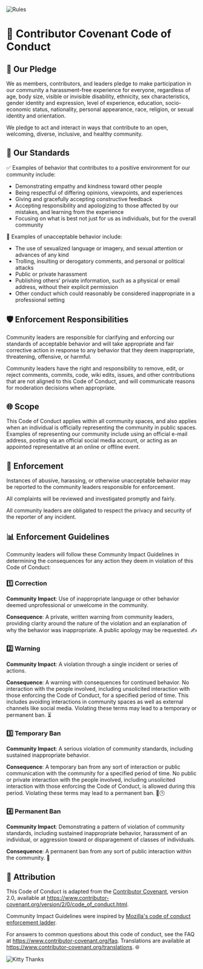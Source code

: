 ![Rules](https://media.giphy.com/media/v1.Y2lkPTc5MGI3NjExa2Z1cmI0ZWhwcWlndnJubHEwMnI4bzdjZmUyY2lhZGkyMmlsZjE5eCZlcD12MV9naWZzX3NlYXJjaCZjdD1n/iB4PoTVka0Xnul7UaC/giphy.gif)

# 🤝 Contributor Covenant Code of Conduct

## 📜 Our Pledge

We as members, contributors, and leaders pledge to make participation in our
community a harassment-free experience for everyone, regardless of age, body
size, visible or invisible disability, ethnicity, sex characteristics, gender
identity and expression, level of experience, education, socio-economic status,
nationality, personal appearance, race, religion, or sexual identity
and orientation.

We pledge to act and interact in ways that contribute to an open, welcoming,
diverse, inclusive, and healthy community.

## 📏 Our Standards

✅ Examples of behavior that contributes to a positive environment for our
community include:

* Demonstrating empathy and kindness toward other people
* Being respectful of differing opinions, viewpoints, and experiences
* Giving and gracefully accepting constructive feedback
* Accepting responsibility and apologizing to those affected by our mistakes,
  and learning from the experience
* Focusing on what is best not just for us as individuals, but for the
  overall community

🚫 Examples of unacceptable behavior include:

* The use of sexualized language or imagery, and sexual attention or
  advances of any kind
* Trolling, insulting or derogatory comments, and personal or political attacks
* Public or private harassment
* Publishing others' private information, such as a physical or email
  address, without their explicit permission
* Other conduct which could reasonably be considered inappropriate in a
  professional setting

## 🛡️ Enforcement Responsibilities

Community leaders are responsible for clarifying and enforcing our standards of
acceptable behavior and will take appropriate and fair corrective action in
response to any behavior that they deem inappropriate, threatening, offensive,
or harmful.

Community leaders have the right and responsibility to remove, edit, or reject
comments, commits, code, wiki edits, issues, and other contributions that are
not aligned to this Code of Conduct, and will communicate reasons for moderation
decisions when appropriate.

## 🌐 Scope

This Code of Conduct applies within all community spaces, and also applies when
an individual is officially representing the community in public spaces.
Examples of representing our community include using an official e-mail address,
posting via an official social media account, or acting as an appointed
representative at an online or offline event.

## 🚨 Enforcement

Instances of abusive, harassing, or otherwise unacceptable behavior may be
reported to the community leaders responsible for enforcement.

All complaints will be reviewed and investigated promptly and fairly.

All community leaders are obligated to respect the privacy and security of the
reporter of any incident.

## 📊 Enforcement Guidelines

Community leaders will follow these Community Impact Guidelines in determining
the consequences for any action they deem in violation of this Code of Conduct:

### 1️⃣ Correction

**Community Impact**: Use of inappropriate language or other behavior deemed
unprofessional or unwelcome in the community.

**Consequence**: A private, written warning from community leaders, providing
clarity around the nature of the violation and an explanation of why the
behavior was inappropriate. A public apology may be requested. ✍️

### 2️⃣ Warning

**Community Impact**: A violation through a single incident or series
of actions.

**Consequence**: A warning with consequences for continued behavior. No
interaction with the people involved, including unsolicited interaction with
those enforcing the Code of Conduct, for a specified period of time. This
includes avoiding interactions in community spaces as well as external channels
like social media. Violating these terms may lead to a temporary or
permanent ban. ⏳

### 3️⃣ Temporary Ban

**Community Impact**: A serious violation of community standards, including
sustained inappropriate behavior.

**Consequence**: A temporary ban from any sort of interaction or public
communication with the community for a specified period of time. No public or
private interaction with the people involved, including unsolicited interaction
with those enforcing the Code of Conduct, is allowed during this period.
Violating these terms may lead to a permanent ban. 🚫🕒

### 4️⃣ Permanent Ban

**Community Impact**: Demonstrating a pattern of violation of community
standards, including sustained inappropriate behavior,  harassment of an
individual, or aggression toward or disparagement of classes of individuals.

**Consequence**: A permanent ban from any sort of public interaction within
the community. 🚷

## 📝 Attribution

This Code of Conduct is adapted from the [Contributor Covenant][homepage],
version 2.0, available at
https://www.contributor-covenant.org/version/2/0/code_of_conduct.html. 

Community Impact Guidelines were inspired by [Mozilla's code of conduct
enforcement ladder](https://github.com/mozilla/diversity).

[homepage]: https://www.contributor-covenant.org 

For answers to common questions about this code of conduct, see the FAQ at
https://www.contributor-covenant.org/faq. Translations are available at
https://www.contributor-covenant.org/translations. 🌐


![Kitty Thanks](https://media.giphy.com/media/v1.Y2lkPTc5MGI3NjExajloa2xwbHZxYmR1aDdiZXczbXdyMm5oMW13eTVhOTQ4MHJoMHVtcCZlcD12MV9naWZzX3NlYXJjaCZjdD1n/D87SpabZ4Awc3vLEPG/giphy.gif)